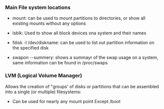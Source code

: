 ### Main File system locations
- mount: can be used to mount partitions to directories, or show all existing mounts without any options

- lsblk: Used to show all block devices ona system and their names

- fdisk -l /dev/diskname: can be used to list out partition information on the specified disk

- swapon --summery: shows a summayr of the swap usage on a system, same information can be found in /proc/swaps


### LVM (Logical Volume Manager)
Allows the creation of "groups' of disks or partitions that can be assembled into a single (or multiple) filesystems:
 - Can be used for nearly any mount point Except /boot

